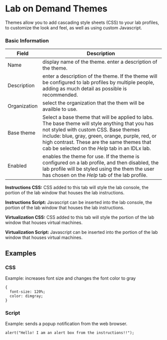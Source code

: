 # Lab on Demand Themes

Themes allow you to add cascading style sheets (CSS) to your lab profiles, to customize the look and feel, as well as using custom Javascript.

### Basic Information 
|Field|Description|
|--|--|
|Name | display name of the theme. enter a description of the theme.| 
|Description| enter a description of the theme. If the theme will be configured to lab profiles by multiple people, adding as much detail as possible is recommended.|
|Organization|select the organization that the them will be availble to use.|
|Base theme|Select a base theme that will be applied to labs. The base theme will style anything that you has not styled with custom CSS. Base themes include: blue, gray, green, orange, purple, red, or high contrast. These are the same themes that cab be selected on the _Help_ tab in an IDLx lab.|
|Enabled| enables the theme for use. If the theme is configured on a lab profile, and then disabled, the lab profile will be styled using the them the user has chosen on the _Help_ tab of the lab profile.|

**Instructions CSS:** CSS added to this tab will style the lab console, the portion of the lab window that houses the lab instructions.

**Instructions Script:** Javascript can be inserted into the lab console, the portion of the lab window that houses the lab instructions.

**Virtualization CSS:** CSS added to this tab will style the portion of the lab window that houses virtual machines. 

**Virtualization Script:** Javascript can be inserted into the portion of the lab window that houses virtual machines.

## Examples

### CSS

Example: increases font size and changes the font color to gray

```linenums
{
  font-size: 120%;
  color: dimgray;
}
```

### Script

Example: sends a popup notification from the web browser.

```linenums
alert("Hello! I am an alert box from the instructions!!");
```

